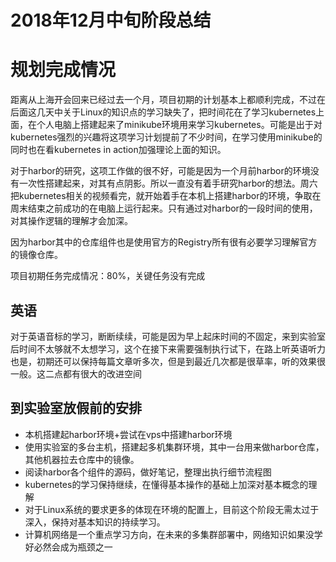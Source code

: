 # 2018年12月中旬阶段总结
# 规划完成情况

距离从上海开会回来已经过去一个月，项目初期的计划基本上都顺利完成，不过在后面这几天中关于Linux的知识点的学习缺失了，把时间花在了学习kubernetes上面，在个人电脑上搭建起来了minikube环境用来学习kubernetes。可能是出于对kubernetes强烈的兴趣将这项学习计划提前了不少时间，在学习使用minikube的同时也在看kubernetes in action加强理论上面的知识。

对于harbor的研究，这项工作做的很不好，可能是因为一个月前harbor的环境没有一次性搭建起来，对其有点阴影。所以一直没有着手研究harbor的想法。周六把kubernetes相关的视频看完，就开始着手在本机上搭建harbor的环境，争取在周末结束之前成功的在电脑上运行起来。只有通过对harbor的一段时间的使用，对其操作逻辑的理解才会加深。

因为harbor其中的仓库组件也是使用官方的Registry所有很有必要学习理解官方的镜像仓库。

项目初期任务完成情况：80%，关键任务没有完成

## 英语

对于英语音标的学习，断断续续，可能是因为早上起床时间的不固定，来到实验室后时间不太够就不太想学习，这个在接下来需要强制执行试下，在路上听英语听力也是，初期还可以保持每篇文章听多次，但是到最近几次都是很草率，听的效果很一般。这二点都有很大的改进空间

## 到实验室放假前的安排

- 本机搭建起harbor环境+尝试在vps中搭建harbor环境
- 使用实验室的多台主机，搭建起多机集群环境，其中一台用来做harbor仓库，其他机器拉去仓库中的镜像。
- 阅读harbor各个组件的源码，做好笔记，整理出执行细节流程图
- kubernetes的学习保持继续，在懂得基本操作的基础上加深对基本概念的理解
- 对于Linux系统的要求更多的体现在环境的配置上，目前这个阶段无需太过于深入，保持对基本知识的持续学习。
- 计算机网络是一个重点学习方向，在未来的多集群部署中，网络知识如果没学好必然会成为瓶颈之一